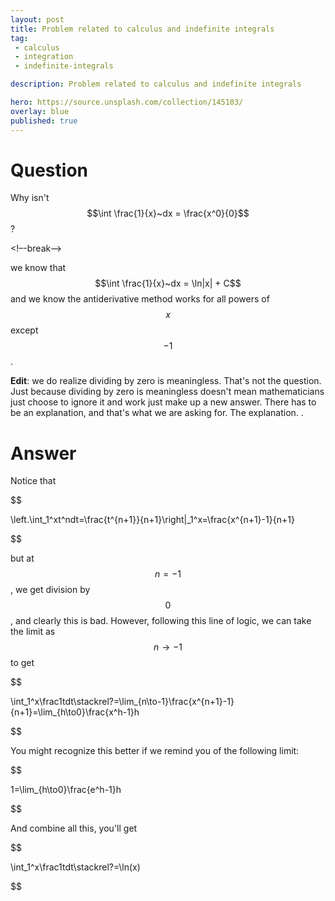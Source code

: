 ```yaml
---
layout: post
title: Problem related to calculus and indefinite integrals
tag:
 - calculus
 - integration
 - indefinite-integrals

description: Problem related to calculus and indefinite integrals

hero: https://source.unsplash.com/collection/145103/
overlay: blue 
published: true
---
```


# Question 

Why isn't $$\int \frac{1}{x}~dx = \frac{x^0}{0}$$?

<!–-break-–>


we know that 
$$\int \frac{1}{x}~dx = \ln|x| + C$$ 
and we know the antiderivative method works for all powers of $$x$$ except $$-1$$. 


**Edit**: we do realize dividing by zero is meaningless. That's not the question. Just because dividing by zero is meaningless doesn't mean mathematicians just choose to ignore it and work just make up a new answer. There has to be an explanation, and that's what we are  asking for. The explanation. 
.

# Answer 


Notice that


$$

\left.\int_1^xt^ndt=\frac{t^{n+1}}{n+1}\right|_1^x=\frac{x^{n+1}-1}{n+1}

$$


but at $$n=-1$$, we get division by $$0$$, and clearly this is bad.  However, following this line of logic, we can take the limit as $$n\to-1$$ to get


$$

\int_1^x\frac1tdt\stackrel?=\lim_{n\to-1}\frac{x^{n+1}-1}{n+1}=\lim_{h\to0}\frac{x^h-1}h

$$


You might recognize this better if we remind you of the following limit:


$$

1=\lim_{h\to0}\frac{e^h-1}h

$$


And combine all this, you'll get


$$

\int_1^x\frac1tdt\stackrel?=\ln(x)

$$



